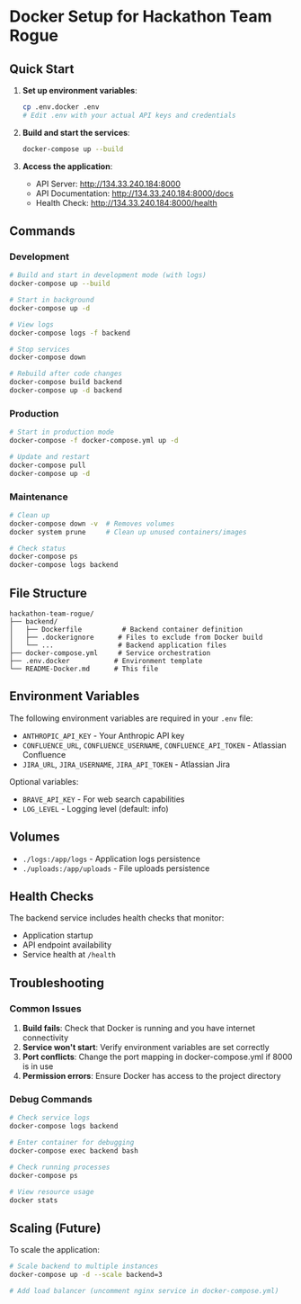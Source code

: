 # Docker Setup for Hackathon Team Rogue

## Quick Start

1. **Set up environment variables**:
   ```bash
   cp .env.docker .env
   # Edit .env with your actual API keys and credentials
   ```

2. **Build and start the services**:
   ```bash
   docker-compose up --build
   ```

3. **Access the application**:
   - API Server: http://134.33.240.184:8000
   - API Documentation: http://134.33.240.184:8000/docs
   - Health Check: http://134.33.240.184:8000/health

## Commands

### Development
```bash
# Build and start in development mode (with logs)
docker-compose up --build

# Start in background
docker-compose up -d

# View logs
docker-compose logs -f backend

# Stop services
docker-compose down

# Rebuild after code changes
docker-compose build backend
docker-compose up -d backend
```

### Production
```bash
# Start in production mode
docker-compose -f docker-compose.yml up -d

# Update and restart
docker-compose pull
docker-compose up -d
```

### Maintenance
```bash
# Clean up
docker-compose down -v  # Removes volumes
docker system prune     # Clean up unused containers/images

# Check status
docker-compose ps
docker-compose logs backend
```

## File Structure

```
hackathon-team-rogue/
├── backend/
│   ├── Dockerfile          # Backend container definition
│   ├── .dockerignore      # Files to exclude from Docker build
│   └── ...                # Backend application files
├── docker-compose.yml     # Service orchestration
├── .env.docker           # Environment template
└── README-Docker.md      # This file
```

## Environment Variables

The following environment variables are required in your `.env` file:

- `ANTHROPIC_API_KEY` - Your Anthropic API key
- `CONFLUENCE_URL`, `CONFLUENCE_USERNAME`, `CONFLUENCE_API_TOKEN` - Atlassian Confluence
- `JIRA_URL`, `JIRA_USERNAME`, `JIRA_API_TOKEN` - Atlassian Jira

Optional variables:
- `BRAVE_API_KEY` - For web search capabilities
- `LOG_LEVEL` - Logging level (default: info)

## Volumes

- `./logs:/app/logs` - Application logs persistence
- `./uploads:/app/uploads` - File uploads persistence

## Health Checks

The backend service includes health checks that monitor:
- Application startup
- API endpoint availability
- Service health at `/health`

## Troubleshooting

### Common Issues

1. **Build fails**: Check that Docker is running and you have internet connectivity
2. **Service won't start**: Verify environment variables are set correctly
3. **Port conflicts**: Change the port mapping in docker-compose.yml if 8000 is in use
4. **Permission errors**: Ensure Docker has access to the project directory

### Debug Commands

```bash
# Check service logs
docker-compose logs backend

# Enter container for debugging
docker-compose exec backend bash

# Check running processes
docker-compose ps

# View resource usage
docker stats
```

## Scaling (Future)

To scale the application:

```bash
# Scale backend to multiple instances
docker-compose up -d --scale backend=3

# Add load balancer (uncomment nginx service in docker-compose.yml)
```